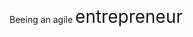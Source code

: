 <span style="color:#000ff;">Beeing an agile</span> <span style="font-size:21pt;color:#000ff;">entrepreneur</span>